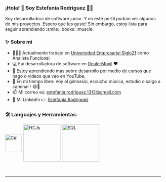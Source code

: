 ### ¡Hola! 👋  Soy Estefania Rodriguez  👨‍💻

<p>
 Soy desarrolladora de software junior. Y en este perfil podrán ver algunos de mis proyectos. Espero que les guste!
 Sin embargo, estoy lista para seguir aprendiendo :smile: :books: :muscle:
<br/>

  
### ✨ Sobre mi

-   👨🏽‍💻 Actualmente trabajo en [Universidad Empresarial Siglo21](https://21.edu.ar) como Analista Funcional
-   💻 Fui desarrolladora de software en [DealerMovil]()  ♥️
-   📕 Estoy aprendiendo más sobre desarrollo por medio de cursos que hago o videos que veo en YouTube.
-   🎿 En mi tiempo libre: Voy al gimnasio, escucho música, estudio o salgo a caminar ! 😄👩
-   📫 Mi correo es: estefania.rodriguez.1313@gmail.com
-   🔷 Mi LinkedIn 👉 [Estefania Rodriguez](https://www.linkedin.com/in/estefania-rodriguez-9a15a6177/)

  
### 🛠️ Languajes y Herramientas:

<div style="display:flex; align-items:center">

  <img align="left" style="margin-right:5px" alt="C#" width="54px" src="https://www.fixedbuffer.com/wp-content/uploads/2019/06/reflexion.png" />

   <img align="left" style="margin-right:5px" alt="HCJs" width="120px" src="http://www.cursosgis.com/wp-content/uploads/2017/06/lenguajes_1.png" />
  
   <img align="left" style="margin-right:5px" alt="SQL" width="120px" src="https://asphostcentral.com/Images/sqlserver2016.png" />
 <br/>
</div>

<br/>
<br/>

---
  



